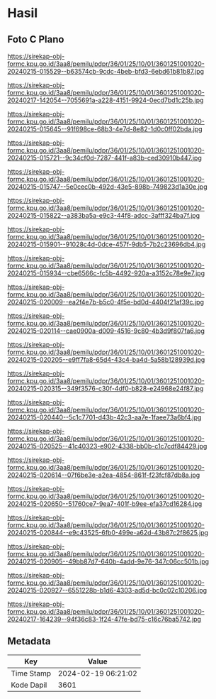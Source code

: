 # Hasil

## Foto C Plano

https://sirekap-obj-formc.kpu.go.id/3aa8/pemilu/pdpr/36/01/25/10/01/3601251001020-20240215-015529--b63574cb-9cdc-4beb-bfd3-6ebd61b81b87.jpg

https://sirekap-obj-formc.kpu.go.id/3aa8/pemilu/pdpr/36/01/25/10/01/3601251001020-20240217-142054--7055691a-a228-4151-9924-0ecd7bd1c25b.jpg

https://sirekap-obj-formc.kpu.go.id/3aa8/pemilu/pdpr/36/01/25/10/01/3601251001020-20240215-015645--91f698ce-68b3-4e7d-8e82-1d0c0ff02bda.jpg

https://sirekap-obj-formc.kpu.go.id/3aa8/pemilu/pdpr/36/01/25/10/01/3601251001020-20240215-015721--9c34cf0d-7287-441f-a83b-ced30910b447.jpg

https://sirekap-obj-formc.kpu.go.id/3aa8/pemilu/pdpr/36/01/25/10/01/3601251001020-20240215-015747--5e0cec0b-492d-43e5-898b-749823d1a30e.jpg

https://sirekap-obj-formc.kpu.go.id/3aa8/pemilu/pdpr/36/01/25/10/01/3601251001020-20240215-015822--a383ba5a-e9c3-44f8-adcc-3afff324ba7f.jpg

https://sirekap-obj-formc.kpu.go.id/3aa8/pemilu/pdpr/36/01/25/10/01/3601251001020-20240215-015901--91028c4d-0dce-457f-9db5-7b2c23696db4.jpg

https://sirekap-obj-formc.kpu.go.id/3aa8/pemilu/pdpr/36/01/25/10/01/3601251001020-20240215-015934--cbe6566c-fc5b-4492-920a-a3152c78e9e7.jpg

https://sirekap-obj-formc.kpu.go.id/3aa8/pemilu/pdpr/36/01/25/10/01/3601251001020-20240215-020009--ea2f4e7b-b5c0-4f5e-bd0d-4404f21af39c.jpg

https://sirekap-obj-formc.kpu.go.id/3aa8/pemilu/pdpr/36/01/25/10/01/3601251001020-20240215-020114--cae0900a-d009-4516-9c80-4b3d9f807fa6.jpg

https://sirekap-obj-formc.kpu.go.id/3aa8/pemilu/pdpr/36/01/25/10/01/3601251001020-20240215-020205--e9ff7fa8-65d4-43c4-ba4d-5a58b128939d.jpg

https://sirekap-obj-formc.kpu.go.id/3aa8/pemilu/pdpr/36/01/25/10/01/3601251001020-20240215-020315--349f3576-c30f-4df0-b828-e24968e24f87.jpg

https://sirekap-obj-formc.kpu.go.id/3aa8/pemilu/pdpr/36/01/25/10/01/3601251001020-20240215-020440--5c1c7701-d43b-42c3-aa7e-1faee73a6bf4.jpg

https://sirekap-obj-formc.kpu.go.id/3aa8/pemilu/pdpr/36/01/25/10/01/3601251001020-20240215-020525--41c40323-e902-4338-bb0b-c1c7cdf84429.jpg

https://sirekap-obj-formc.kpu.go.id/3aa8/pemilu/pdpr/36/01/25/10/01/3601251001020-20240215-020614--07f6be3e-a2ea-4854-861f-f23fcf87db8a.jpg

https://sirekap-obj-formc.kpu.go.id/3aa8/pemilu/pdpr/36/01/25/10/01/3601251001020-20240215-020650--51760ce7-9ea7-401f-b9ee-efa37cd16284.jpg

https://sirekap-obj-formc.kpu.go.id/3aa8/pemilu/pdpr/36/01/25/10/01/3601251001020-20240215-020844--e9c43525-6fb0-499e-a62d-43b87c2f8625.jpg

https://sirekap-obj-formc.kpu.go.id/3aa8/pemilu/pdpr/36/01/25/10/01/3601251001020-20240215-020905--49bb87d7-640b-4add-9e76-347c06cc501b.jpg

https://sirekap-obj-formc.kpu.go.id/3aa8/pemilu/pdpr/36/01/25/10/01/3601251001020-20240215-020927--6551228b-b1d6-4303-ad5d-bc0c02c10206.jpg

https://sirekap-obj-formc.kpu.go.id/3aa8/pemilu/pdpr/36/01/25/10/01/3601251001020-20240217-164239--94f36c83-1f24-47fe-bd75-c16c76ba5742.jpg


## Metadata

| Key        | Value               |
| ---------- | ------------------- |
| Time Stamp | 2024-02-19 06:21:02 |
| Kode Dapil | 3601                |



